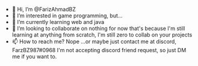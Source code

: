 - 👋 Hi, I’m @FarizAhmadBZ
- 👀 I’m interested in game programming, but...
- 🌱 I’m currently learning web and java
- 💞️ I’m looking to collaborate on nothing for now
  that's because I'm still learning at anything from scratch, I'm still zero to collab on your projects
- 📫 How to reach me? Nope
  ...or maybe just contact me at discord, FarzBZ987#0968
  I'm not accepting discord friend request, so just DM me if you want to. 

<!---
FarizAhmadBZ/FarizAhmadBZ is a ✨ special ✨ repository because its `README.md` (this file) appears on your GitHub profile.
You can click the Preview link to take a look at your changes.
--->
